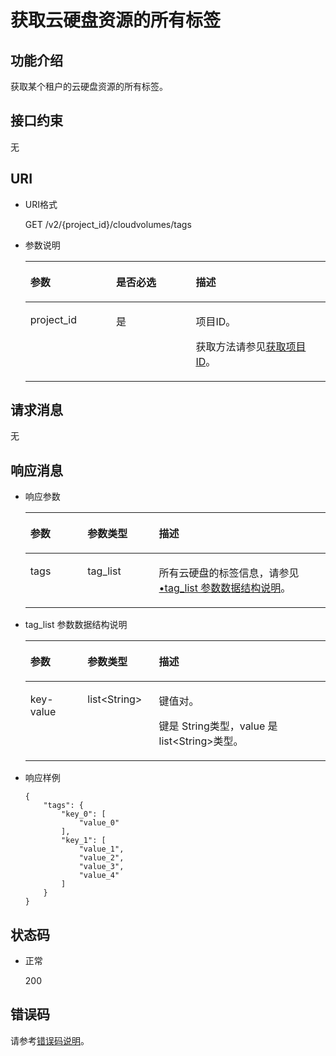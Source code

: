 # 获取云硬盘资源的所有标签<a name="zh-cn_topic_0068196937"></a>

## 功能介绍<a name="section5299350116935"></a>

获取某个租户的云硬盘资源的所有标签。

## 接口约束<a name="section4466609116935"></a>

无

## URI<a name="section1378135716935"></a>

-   URI格式

    GET /v2/\{project\_id\}/cloudvolumes/tags

-   参数说明

    <a name="table5247312516935"></a>
    <table><thead align="left"><tr id="row1996914916935"><th class="cellrowborder" valign="top" width="28.57%" id="mcps1.1.4.1.1"><p id="p688839816935"><a name="p688839816935"></a><a name="p688839816935"></a>参数</p>
    </th>
    <th class="cellrowborder" valign="top" width="26.529999999999998%" id="mcps1.1.4.1.2"><p id="p2108940416935"><a name="p2108940416935"></a><a name="p2108940416935"></a>是否必选</p>
    </th>
    <th class="cellrowborder" valign="top" width="44.9%" id="mcps1.1.4.1.3"><p id="p3052017416935"><a name="p3052017416935"></a><a name="p3052017416935"></a>描述</p>
    </th>
    </tr>
    </thead>
    <tbody><tr id="row5621505316935"><td class="cellrowborder" valign="top" width="28.57%" headers="mcps1.1.4.1.1 "><p id="p5712544016935"><a name="p5712544016935"></a><a name="p5712544016935"></a>project_id</p>
    </td>
    <td class="cellrowborder" valign="top" width="26.529999999999998%" headers="mcps1.1.4.1.2 "><p id="p6375793616935"><a name="p6375793616935"></a><a name="p6375793616935"></a>是</p>
    </td>
    <td class="cellrowborder" valign="top" width="44.9%" headers="mcps1.1.4.1.3 "><p id="p6411917216935"><a name="p6411917216935"></a><a name="p6411917216935"></a>项目ID。</p>
    <p id="p55811451337"><a name="p55811451337"></a><a name="p55811451337"></a>获取方法请参见<a href="获取项目ID.md">获取项目ID</a>。</p>
    </td>
    </tr>
    </tbody>
    </table>


## 请求消息<a name="section5573802716935"></a>

无

## 响应消息<a name="section3215934016935"></a>

-   响应参数

    <a name="table716338716935"></a>
    <table><thead align="left"><tr id="row2937460716935"><th class="cellrowborder" valign="top" width="19.05%" id="mcps1.1.4.1.1"><p id="p3053299616935"><a name="p3053299616935"></a><a name="p3053299616935"></a>参数</p>
    </th>
    <th class="cellrowborder" valign="top" width="23.810000000000002%" id="mcps1.1.4.1.2"><p id="p5725363416935"><a name="p5725363416935"></a><a name="p5725363416935"></a>参数类型</p>
    </th>
    <th class="cellrowborder" valign="top" width="57.14%" id="mcps1.1.4.1.3"><p id="p3278200616935"><a name="p3278200616935"></a><a name="p3278200616935"></a>描述</p>
    </th>
    </tr>
    </thead>
    <tbody><tr id="row3809682916935"><td class="cellrowborder" valign="top" width="19.05%" headers="mcps1.1.4.1.1 "><p id="p6594430016935"><a name="p6594430016935"></a><a name="p6594430016935"></a>tags</p>
    </td>
    <td class="cellrowborder" valign="top" width="23.810000000000002%" headers="mcps1.1.4.1.2 "><p id="p3988810816935"><a name="p3988810816935"></a><a name="p3988810816935"></a>tag_list</p>
    </td>
    <td class="cellrowborder" valign="top" width="57.14%" headers="mcps1.1.4.1.3 "><p id="p4842047816935"><a name="p4842047816935"></a><a name="p4842047816935"></a>所有云硬盘的标签信息，请参见<a href="#li24152017161222">•tag_list 参数数据结构说明</a>。</p>
    </td>
    </tr>
    </tbody>
    </table>

-   <a name="li24152017161222"></a>tag\_list 参数数据结构说明

    <a name="table16041561161222"></a>
    <table><thead align="left"><tr id="row54431449161222"><th class="cellrowborder" valign="top" width="19.05%" id="mcps1.1.4.1.1"><p id="p39942516161238"><a name="p39942516161238"></a><a name="p39942516161238"></a>参数</p>
    </th>
    <th class="cellrowborder" valign="top" width="23.810000000000002%" id="mcps1.1.4.1.2"><p id="p14118386161238"><a name="p14118386161238"></a><a name="p14118386161238"></a>参数类型</p>
    </th>
    <th class="cellrowborder" valign="top" width="57.14%" id="mcps1.1.4.1.3"><p id="p20499366161238"><a name="p20499366161238"></a><a name="p20499366161238"></a>描述</p>
    </th>
    </tr>
    </thead>
    <tbody><tr id="row62887839161222"><td class="cellrowborder" valign="top" width="19.05%" headers="mcps1.1.4.1.1 "><p id="p60750213161222"><a name="p60750213161222"></a><a name="p60750213161222"></a>key-value</p>
    </td>
    <td class="cellrowborder" valign="top" width="23.810000000000002%" headers="mcps1.1.4.1.2 "><p id="p21820227161222"><a name="p21820227161222"></a><a name="p21820227161222"></a>list&lt;String&gt;</p>
    </td>
    <td class="cellrowborder" valign="top" width="57.14%" headers="mcps1.1.4.1.3 "><p id="p25757443175931"><a name="p25757443175931"></a><a name="p25757443175931"></a>键值对。</p>
    <p id="p19308906161222"><a name="p19308906161222"></a><a name="p19308906161222"></a>键是 String类型，value 是 list&lt;String&gt;类型。</p>
    </td>
    </tr>
    </tbody>
    </table>


-   响应样例

    ```
    {
        "tags": {
            "key_0": [
                "value_0"
            ], 
            "key_1": [
                "value_1", 
                "value_2", 
                "value_3", 
                "value_4"
            ]
        }
    }
    ```


## 状态码<a name="section6050296116935"></a>

-   正常

    200


## 错误码<a name="section431317151242"></a>

请参考[错误码说明](错误码说明.md)。

